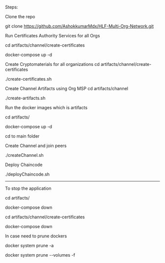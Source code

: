 Steps:

Clone the repo

git clone https://github.com/AshokkumarMdx/HLF-Multi-Org-Network.git


Run Certificates Authority Services for all Orgs

cd artifacts/channel/create-certificates

docker-compose up -d

Create Cryptomaterials for all organizations
cd artifacts/channel/create-certificates

./create-certificates.sh

Create Channel Artifacts using Org MSP
cd artifacts/channel

./create-artifacts.sh

Run the docker images which is artifacts

cd artifacts/

docker-compose up -d

cd to main folder

Create Channel and join peers

./createChannel.sh

Deploy Chaincode

./deployChaincode.sh

----------
To stop the application

cd artifacts/

docker-compose down

cd artifacts/channel/create-certificates

docker-compose down

In case need to prune dockers

docker system prune -a

docker system prune --volumes -f





